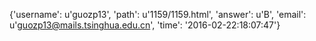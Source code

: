 {'username': u'guozp13', 'path': u'1159/1159.html', 'answer': u'B', 'email': u'guozp13@mails.tsinghua.edu.cn', 'time': '2016-02-22:18:07:47'}